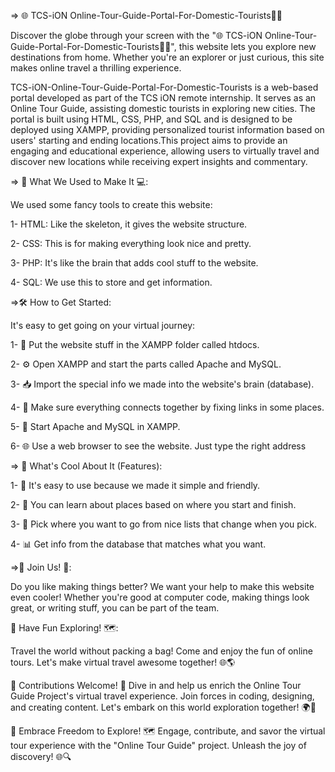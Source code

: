 => 🌐 TCS-iON Online-Tour-Guide-Portal-For-Domestic-Tourists🚶‍♂️

Discover the globe through your screen with the "🌐 TCS-iON Online-Tour-Guide-Portal-For-Domestic-Tourists🚶‍♂️", this website lets you explore new destinations from home. Whether you're an explorer or just curious, this site makes online travel a thrilling experience.



TCS-iON-Online-Tour-Guide-Portal-For-Domestic-Tourists is a web-based portal developed as part of the TCS iON remote internship. It serves as an Online Tour Guide, assisting domestic tourists in exploring new cities. The portal is built using HTML, CSS, PHP, and SQL and is designed to be deployed using XAMPP, providing personalized tourist information based on users' starting and ending locations.This project aims to provide an engaging and educational experience, allowing users to virtually travel and discover new locations while receiving expert insights and commentary.


=> 🔧 What We Used to Make It 💻:

We used some fancy tools to create this website:

1- HTML: Like the skeleton, it gives the website structure.

2- CSS: This is for making everything look nice and pretty.

3- PHP: It's like the brain that adds cool stuff to the website.

4- SQL: We use this to store and get information.





=>🛠️ How to Get Started:

It's easy to get going on your virtual journey:

1- 📂 Put the website stuff in the XAMPP folder called htdocs.

2- ⚙️ Open XAMPP and start the parts called Apache and MySQL.

3- 📥 Import the special info we made into the website's brain (database).

4- 🔗 Make sure everything connects together by fixing links in some places.

5- 🚀 Start Apache and MySQL in XAMPP.

6- 🌐 Use a web browser to see the website. Just type the right address






=> 🌟 What's Cool About It (Features):


1- 🧭 It's easy to use because we made it simple and friendly.

2- 📜 You can learn about places based on where you start and finish.

3- 🔄 Pick where you want to go from nice lists that change when you pick.

4- 📊 Get info from the database that matches what you want.           



=>👥 Join Us! 👥:

Do you like making things better? We want your help to make this website even cooler! Whether you're good at computer code, making things look great, or writing stuff, you can be part of the team.



🌈 Have Fun Exploring! 🗺️:

Travel the world without packing a bag! Come and enjoy the fun of online tours. Let's make virtual travel awesome together! 🌐🌎

 


🤝 Contributions Welcome! 🌟 Dive in and help us enrich the Online Tour Guide Project's virtual travel experience. Join forces in coding, designing, and creating content. Let's embark on this world exploration together! 🌍🚀



🌈 Embrace Freedom to Explore! 🗺️ Engage, contribute, and savor the virtual tour experience with the "Online Tour Guide" project. Unleash the joy of discovery! 🌐🔍
